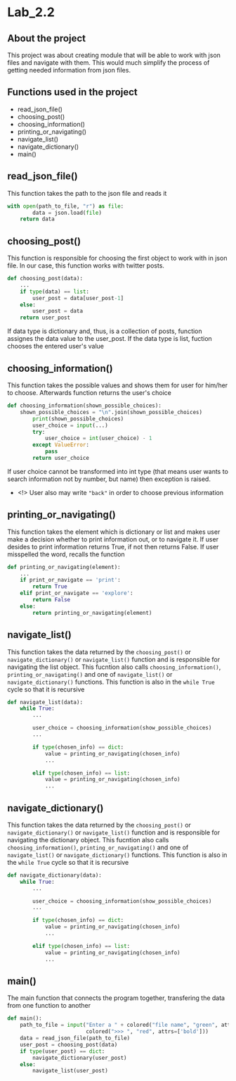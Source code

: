 # Lab_2.2
## About the project
This project was about creating module that will be able to work with json files and navigate with them. This would much simplify the process of getting needed information from json files.
## Functions used in the project
- read_json_file()
- choosing_post()
- choosing_information()
- printing_or_navigating()
- navigate_list()
- navigate_dictionary()
- main()
## read_json_file()
This function takes the path to the json file and reads it
```python
with open(path_to_file, "r") as file:
        data = json.load(file)
    return data
```
## choosing_post()
This function is responsible for choosing the first object to work with in json file. In our case, this function works with twitter posts.
```python
def choosing_post(data):
    ...
    if type(data) == list:
        user_post = data[user_post-1]
    else:
        user_post = data
    return user_post
```
If data type is dictionary and, thus, is a collection of posts, function assignes the data value to the user_post. If the data type is list, fuction chooses the entered user's value
## choosing_information()
This function takes the possible values and shows them for user for him/her to choose. Afterwards function returns the user's choice 
```python
def choosing_information(shown_possible_choices):
    shown_possible_choices = "\n".join(shown_possible_choices)
        print(shown_possible_choices)
        user_choice = input(...)
        try:
            user_choice = int(user_choice) - 1
        except ValueError:
            pass
        return user_choice
```
If user choice cannot be transformed into int type (that means user wants to search information not by number, but name) then exception is raised.
- <!> User also may write ```"back"``` in order to choose previous information
## printing_or_navigating()
This function takes the element which is dictionary or list and makes user make a decision whether to print information out, or to navigate it. If user desides to print information returns True, if not then returns False. If user misspelled the word, recalls the function
```python
def printing_or_navigating(element):
    ...
    if print_or_navigate == 'print':
        return True
    elif print_or_navigate == 'explore':
        return False
    else:
        return printing_or_navigating(element)
```
## navigate_list()
This function takes the data returned by the ```choosing_post()``` or ```navigate_dictionary()``` or ```navigate_list()``` function and is responsible for navigating the list object. This fucntion also calls ```choosing_information()```, ```printing_or_navigating()``` and one of ```navigate_list()``` or ```navigate_dictionary()``` functions. This function is also in the ```while True``` cycle so that it is recursive
```python
def navigate_list(data):
    while True:
        ...

        user_choice = choosing_information(show_possible_choices)
        ...

        if type(chosen_info) == dict:
            value = printing_or_navigating(chosen_info)
            ...

        elif type(chosen_info) == list:
            value = printing_or_navigating(chosen_info)
            ...
```
## navigate_dictionary()
This function takes the data returned by the ```choosing_post()``` or ```navigate_dictionary()``` or ```navigate_list()``` function and is responsible for navigating the dictionary object. This fucntion also calls ```choosing_information()```, ```printing_or_navigating()``` and one of ```navigate_list()``` or ```navigate_dictionary()``` functions. This function is also in the ```while True``` cycle so that it is recursive
```python
def navigate_dictionary(data):
    while True:
        ...

        user_choice = choosing_information(show_possible_choices)
        ...

        if type(chosen_info) == dict:
            value = printing_or_navigating(chosen_info)
            ...

        elif type(chosen_info) == list:
            value = printing_or_navigating(chosen_info)
            ...
```
## main()
The main function that connects the program together, transfering the data from one function to another
```python
def main():
    path_to_file = input("Enter a " + colored("file name", "green", attrs=['bold']) + " to be explored:\n" +
                         colored(">>> ", "red", attrs=['bold']))
    data = read_json_file(path_to_file)
    user_post = choosing_post(data)
    if type(user_post) == dict:
        navigate_dictionary(user_post)
    else:
        navigate_list(user_post)
```
